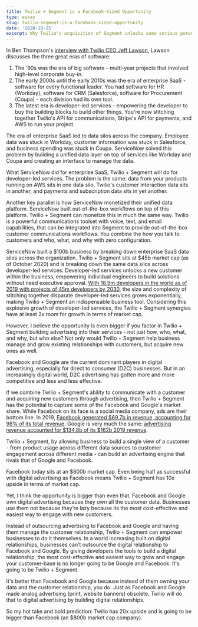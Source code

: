 ```yaml
---
title: Twilio + Segment is a Facebook-Sized Opportunity
type: essay
slug: twilio-segment-is-a-facebook-sized-opportunity
date: '2020-10-25'
excerpt: Why Twilio's acquisition of Segment unlocks some serious potential to disrupt not just change how digital relationships are built, but disrupt the broader digital advertising market.
---
```

In Ben Thompson's [interview with Twilio CEO Jeff Lawson](https://stratechery.com/2020/twilio-acquires-segment-what-is-segment-an-interview-with-twilio-ceo-jeff-lawson/), Lawson discusses the three great eras of software:

1. The '90s was the era of big software - multi-year projects that involved high-level corporate buy-in.
2. The early 2000s until the early 2010s was the era of enterprise SaaS - software for every functional leader. You had software for HR (Workday), software for CRM (Salesforce), software for Procurement (Coupa) - each division had its own tool.
3. The latest era is developer-led services - empowering the developer to buy the building blocks to build other things. You're now stitching together Twilio's API for communications, Stripe's API for payments, and AWS to run your project.

The era of enterprise SaaS led to data silos across the company. Employee data was stuck in Workday, customer information was stuck in Salesforce, and business spending was stuck in Coupa. ServiceNow solved this problem by building a unified data layer on top of services like Workday and Coupa and creating an interface to manage the data.

What ServiceNow did for enterprise SaaS, Twilio + Segment will do for developer-led services. The problem is the same: data from your products running on AWS sits in one data silo, Twilio's customer interaction data sits in another, and payments and subscription data sits in yet another.

Another key parallel is how ServiceNow monetized their unified data platform. ServiceNow built out-of-the-box workflows on top of this platform. Twilio + Segment can monetize this in much the same way. Twilio is a powerful communications toolset with voice, text, and email capabilities, that can be integrated into Segment to provide out-of-the-box customer communications workflows. You combine the how you talk to customers and who, what, and why with zero configuration.

ServiceNow built a $100b business by breaking down enterprise SaaS data silos across the organization. Twilio + Segment sits at $45b market cap (as of October 2020) and is breaking down the same data silos across developer-led services. Developer-led services unlocks a new customer within the business, empowering individual engineers to build solutions without need executive approval. [With 18.9m developers in the world as of 2019 with projects of 45m developers by 2030](https://www.notion.so/edithlabs/Twilio-Segment-is-a-Facebook-Sized-Opportunity-f84a636f5e4e44e79a09d6de45f7b798#b35e0d69e9ff43c2838a8026a6ccf63d), the size and complexity of stitching together disparate developer-led services grows exponentially, making Twilio + Segment an indispensable business tool. Considering this explosive growth of developer-led services, the Twilio + Segment synergies have at least 2x room for growth in terms of market cap.

However, I believe the opportunity is even bigger if you factor in Twilio + Segment building advertising into their services - not just how, who, what, and why, but who else? Not only would Twilio + Segment help business manage and grow existing relationships with customers, but acquire new ones as well.

Facebook and Google are the current dominant players in digital advertising, especially for direct to consumer (D2C) businesses. But in an increasingly digital world, D2C advertising has gotten more and more competitive and less and less effective.

If we combine Twilio + Segment's ability to communicate with a customer and acquiring new customers through advertising, then Twilio + Segment has the potential to capture some of the Facebook and Google's market share. While Facebook on its face is a social media company, ads are their bottom line. In 2019, [Facebook generated $69.7b in revenue, accounting for 98% of its total revenue](https://www.cnn.com/2020/06/30/tech/facebook-ad-business-boycott/index.html). Google is very much the same: [advertising revenue accounted for $134.8b of its $162b 2019 revenue](https://abc.xyz/investor/static/pdf/2019Q4_alphabet_earnings_release.pdf?cache=05bd9fe).

Twilio + Segment, by allowing business to build a single view of a customer - from product usage across different data sources to customer engagement across different media - can build an advertising engine that rivals that of Google and Facebook.

Facebook today sits at an $800b market cap. Even being half as successful with digital advertising as Facebook means Twilio + Segment has 10x upside in terms of market cap.

Yet, I think the opportunity is bigger than even that. Facebook and Google own digital advertising because they own all the customer data. Businesses use them not because they’re lazy because its the most cost-effective and easiest way to engage with new customers.

Instead of outsourcing advertising to Facebook and Google and having them manage the customer relationship, Twilio + Segment can empower businesses to do it themselves. In a world increasing built on digital relationships, businesses can’t outsource the digital relationship to Facebook and Google. By giving developers the tools to build a digital relationship, the most cost-effective and easiest way to grow and engage your customer-base is no longer going to be Google and Facebook. It's going to be Twilio + Segment.

It's better than Facebook and Google because instead of them owning your data and the customer relationship, you do. Just as Facebook and Google made analog advertising (print, website banners) obsolete, Twilio will do that to digital advertising by building digital relationships.

So my hot take and bold prediction: Twilio has 20x upside and is going to be bigger than Facebook (an $800b market cap company).